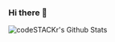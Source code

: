 ### Hi there 👋

<!--
**radhikaagr18/radhikaagr18** is a ✨ _special_ ✨ repository because its `README.md` (this file) appears on your GitHub profile.

Here are some ideas to get you started:

- 🔭 I’m currently working on ...
- 🌱 I’m currently learning ...
- 👯 I’m looking to collaborate on ...
- 🤔 I’m looking for help with ...
- 💬 Ask me about ...
- 📫 How to reach me: ...
- 😄 Pronouns: ...
- ⚡ Fun fact: ...
-->
<img align="left" alt="codeSTACKr's Github Stats" src="https://github-readme-stats.vercel.app/api?username=radhikaagr18&show_icons=true&hide_border=true" />
